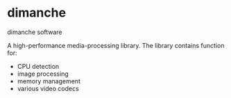 # dimanche
dimanche software

A high-performance media-processing library. The library contains function for:
- CPU detection
- image processing
- memory management
- various video codecs
